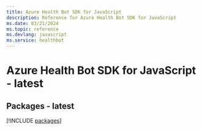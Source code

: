 ```yaml
---
title: Azure Health Bot SDK for JavaScript
description: Reference for Azure Health Bot SDK for JavaScript
ms.date: 03/21/2024
ms.topic: reference
ms.devlang: javascript
ms.service: healthbot
---
```

# Azure Health Bot SDK for JavaScript - latest
## Packages - latest
[!INCLUDE [packages](health-bot-index.md)]